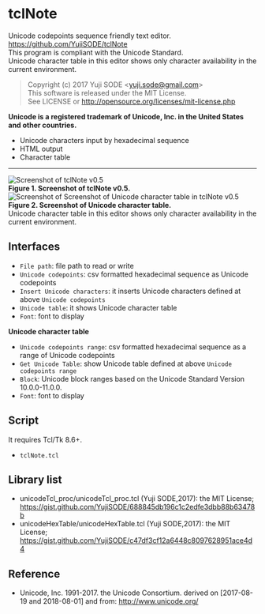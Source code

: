 # tclNote
Unicode codepoints sequence friendly text editor.  
https://github.com/YujiSODE/tclNote  
This program is compliant with the Unicode Standard.  
Unicode character table in this editor shows only character availability in the current environment.
>Copyright (c) 2017 Yuji SODE \<yuji.sode@gmail.com\>  
>This software is released under the MIT License.  
>See LICENSE or http://opensource.org/licenses/mit-license.php

**Unicode is a registered trademark of Unicode, Inc. in the United States and other countries.**
- Unicode characters input by hexadecimal sequence
- HTML output
- Character table
______
![Screenshot of tclNote v0.5](https://user-images.githubusercontent.com/19919184/29911030-54730f72-8e67-11e7-8582-f86cc1a47853.png)  
**Figure 1. Screenshot of tclNote v0.5.**  
![Screenshot of Screenshot of Unicode character table in tclNote v0.5](https://user-images.githubusercontent.com/19919184/29911378-a0a9ba20-8e68-11e7-98e7-21ebc9e9c6b4.png)  
**Figure 2. Screenshot of Unicode character table.**  
Unicode character table in this editor shows only character availability in the current environment.

## Interfaces
- `File path`: file path to read or write
- `Unicode codepoints`: csv formatted hexadecimal sequence as Unicode codepoints
- `Insert Unicode characters`: it inserts Unicode characters defined at above `Unicode codepoints`
- `Unicode table`: it shows Unicode character table
- `Font`: font to display

**Unicode character table**  
- `Unicode codepoints range`: csv formatted hexadecimal sequence as a range of Unicode codepoints
- `Get Unicode Table`: show Unicode table defined at above `Unicode codepoints range`
- `Block`: Unicode block ranges based on the Unicode Standard Version 10.0.0-11.0.0.
- `Font`: font to display

## Script
It requires Tcl/Tk 8.6+.
- `tclNote.tcl`

## Library list
- unicodeTcl_proc/unicodeTcl_proc.tcl (Yuji SODE,2017): the MIT License; https://gist.github.com/YujiSODE/688845db196c1c2edfe3dbb88b63478b
- unicodeHexTable/unicodeHexTable.tcl (Yuji SODE,2017): the MIT License; https://gist.github.com/YujiSODE/c47df3cf12a6448c8097628951ace4d4

## Reference
- Unicode, Inc. 1991-2017. the Unicode Consortium. derived on [2017-08-19 and 2018-08-01] and from: http://www.unicode.org/
